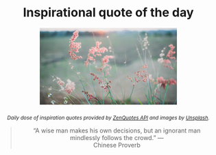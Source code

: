 
<div align="center">

# Inspirational quote of the day

<img src="./data/photo.jpeg" alt="Beautiful nature photo" width="320" height="180">

<sub><i>Daily dose of inspiration quotes provided by [ZenQuotes API](https://zenquotes.io/) and images by [Unsplash](https://unsplash.com/).</i></sub>


<blockquote>&ldquo;A wise man makes his own decisions, but an ignorant man mindlessly follows the crowd.&rdquo; &mdash; <footer>Chinese Proverb</footer></blockquote>

</div>
